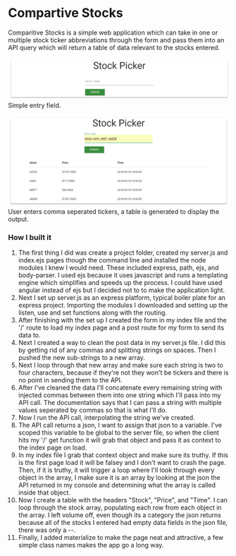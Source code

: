 # Compartive Stocks

Comparitive Stocks is a simple web application which can take in one or multiple stock ticker abbreviations through the form and pass them into an API query which will return a table of data relevant to the stocks entered.

![alt text](./example.jpg "App Example")
Simple entry field.

![alt text](./outputExample.jpg "Output Example")
User enters comma seperated tickers, a table is generated to display the output. 

### How I built it

1.  The first thing I did was create a project folder, created my server.js and index.ejs pages though the command line and installed the node modules I knew I would need. These included express, path, ejs, and body-parser. I used ejs because it uses javascript and runs a templating engine which simplifies and speeds up the process. I could have used angular instead of ejs but I decided not to to make the application light. 
2.  Next I set up server.js as an express platform, typical boiler plate for an express project. Importing the modules I downloaded and setting up the listen, use and set functions along with the routing. 
3.  After finishing with the set up I created the form in my index file and the '/' route to load my index page and a post route for my form to send its data to.
4.  Next I created a way to clean the post data in my server.js file. I did this by getting rid of any commas and splitting strings on spaces. Then I pushed the new sub-strings to a new array. 
5.  Next I loop through that new array and make sure each string is two to four characters, because if they're not they won't be tickers and there is no point in sending them to the API. 
6.  After I've cleaned the data I'll concatenate every remaining string with injected commas between them into one string which I'll pass into my API call. The documentation says that I can pass a string with multiple values seperated by commas so that is what I'll do. 
7.  Now I run the API call, interpolating the string we've created. 
8.  The API call returns a json, I want to assign that json to a variable. I've scoped this variable to be global to the server file, so when the client hits my '/' get function it will grab that object and pass it as context to the index page on load. 
9.  In my index file I grab that context object and make sure its truthy. If this is the first page load it will be falsey and I don't want to crash the page. Then, if it is truthy, it will trigger a loop where I'll look through every object in the array, I make sure it is an array by looking at the json the API returned in my console and determining what the array is called inside that object. 
10. Now I create a table with the headers "Stock", "Price", and "Time". I can loop through the stock array, populating each row from each object in the array. I left volume off, even though its a category the json returns because all of the stocks I entered had empty data fields in the json file, there was only a --.
11. Finally, I added materialize to make the page neat and attractive, a few simple class names makes the app go a long way. 